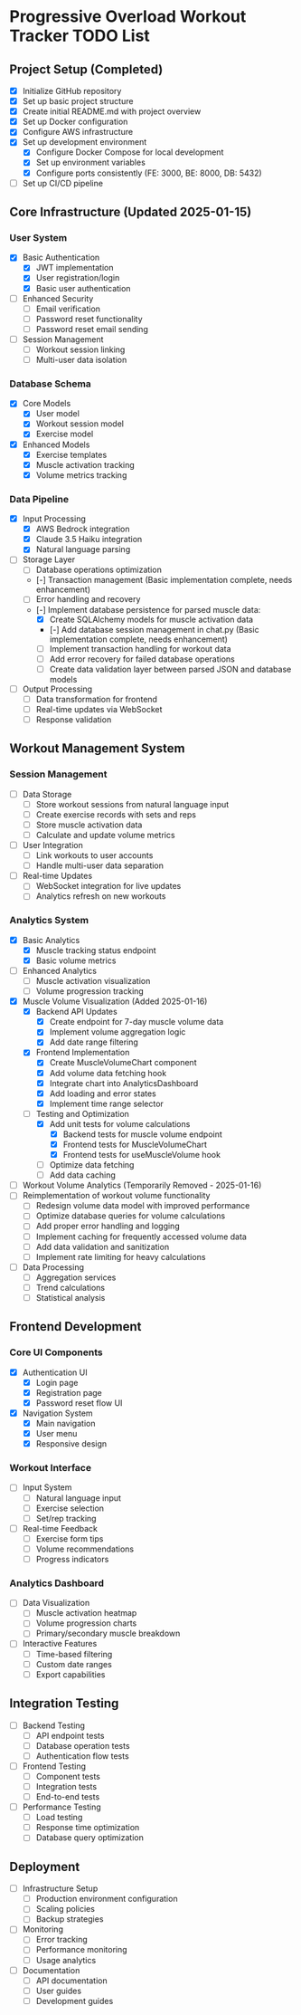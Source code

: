 # Progressive Overload Workout Tracker TODO List

## Project Setup (Completed)
- [x] Initialize GitHub repository
- [x] Set up basic project structure
- [x] Create initial README.md with project overview
- [x] Set up Docker configuration
- [x] Configure AWS infrastructure
- [x] Set up development environment
  - [x] Configure Docker Compose for local development
  - [x] Set up environment variables
  - [x] Configure ports consistently (FE: 3000, BE: 8000, DB: 5432)
- [ ] Set up CI/CD pipeline

## Core Infrastructure (Updated 2025-01-15)

### User System
- [x] Basic Authentication
  - [x] JWT implementation
  - [x] User registration/login
  - [x] Basic user authentication
- [ ] Enhanced Security
  - [ ] Email verification
  - [ ] Password reset functionality
  - [ ] Password reset email sending
- [ ] Session Management
  - [ ] Workout session linking
  - [ ] Multi-user data isolation

### Database Schema
- [x] Core Models
  - [x] User model
  - [x] Workout session model
  - [x] Exercise model
- [x] Enhanced Models
  - [x] Exercise templates
  - [x] Muscle activation tracking
  - [x] Volume metrics tracking

### Data Pipeline
- [x] Input Processing
  - [x] AWS Bedrock integration
  - [x] Claude 3.5 Haiku integration
  - [x] Natural language parsing
- [ ] Storage Layer
  - [ ] Database operations optimization
  - [-] Transaction management (Basic implementation complete, needs enhancement)
  - [ ] Error handling and recovery
  - [-] Implement database persistence for parsed muscle data:
    - [x] Create SQLAlchemy models for muscle activation data
    - [-] Add database session management in chat.py (Basic implementation complete, needs enhancement)
    - [ ] Implement transaction handling for workout data
    - [ ] Add error recovery for failed database operations
    - [ ] Create data validation layer between parsed JSON and database models
- [ ] Output Processing
  - [ ] Data transformation for frontend
  - [ ] Real-time updates via WebSocket
  - [ ] Response validation

## Workout Management System

### Session Management
- [ ] Data Storage
  - [ ] Store workout sessions from natural language input
  - [ ] Create exercise records with sets and reps
  - [ ] Store muscle activation data
  - [ ] Calculate and update volume metrics
- [ ] User Integration
  - [ ] Link workouts to user accounts
  - [ ] Handle multi-user data separation
- [ ] Real-time Updates
  - [ ] WebSocket integration for live updates
  - [ ] Analytics refresh on new workouts

### Analytics System
- [x] Basic Analytics
  - [x] Muscle tracking status endpoint
  - [x] Basic volume metrics
- [ ] Enhanced Analytics
  - [ ] Muscle activation visualization
  - [ ] Volume progression tracking
- [x] Muscle Volume Visualization (Added 2025-01-16)
  - [x] Backend API Updates
    - [x] Create endpoint for 7-day muscle volume data
    - [x] Implement volume aggregation logic
    - [x] Add date range filtering
  - [x] Frontend Implementation
    - [x] Create MuscleVolumeChart component
    - [x] Add volume data fetching hook
    - [x] Integrate chart into AnalyticsDashboard
    - [x] Add loading and error states
    - [x] Implement time range selector
  - [ ] Testing and Optimization
    - [x] Add unit tests for volume calculations
      - [x] Backend tests for muscle volume endpoint
      - [x] Frontend tests for MuscleVolumeChart
      - [x] Frontend tests for useMuscleVolume hook
    - [ ] Optimize data fetching
    - [ ] Add data caching
- [ ] Workout Volume Analytics (Temporarily Removed - 2025-01-16)
- [ ] Reimplementation of workout volume functionality
  - [ ] Redesign volume data model with improved performance
  - [ ] Optimize database queries for volume calculations
  - [ ] Add proper error handling and logging
  - [ ] Implement caching for frequently accessed volume data
  - [ ] Add data validation and sanitization
  - [ ] Implement rate limiting for heavy calculations
- [ ] Data Processing
  - [ ] Aggregation services
  - [ ] Trend calculations
  - [ ] Statistical analysis

## Frontend Development

### Core UI Components
- [x] Authentication UI
  - [x] Login page
  - [x] Registration page
  - [x] Password reset flow UI
- [x] Navigation System
  - [x] Main navigation
  - [x] User menu
  - [x] Responsive design

### Workout Interface
- [ ] Input System
  - [ ] Natural language input
  - [ ] Exercise selection
  - [ ] Set/rep tracking
- [ ] Real-time Feedback
  - [ ] Exercise form tips
  - [ ] Volume recommendations
  - [ ] Progress indicators

### Analytics Dashboard
- [ ] Data Visualization
  - [ ] Muscle activation heatmap
  - [ ] Volume progression charts
  - [ ] Primary/secondary muscle breakdown
- [ ] Interactive Features
  - [ ] Time-based filtering
  - [ ] Custom date ranges
  - [ ] Export capabilities

## Integration Testing
- [ ] Backend Testing
  - [ ] API endpoint tests
  - [ ] Database operation tests
  - [ ] Authentication flow tests
- [ ] Frontend Testing
  - [ ] Component tests
  - [ ] Integration tests
  - [ ] End-to-end tests
- [ ] Performance Testing
  - [ ] Load testing
  - [ ] Response time optimization
  - [ ] Database query optimization

## Deployment
- [ ] Infrastructure Setup
  - [ ] Production environment configuration
  - [ ] Scaling policies
  - [ ] Backup strategies
- [ ] Monitoring
  - [ ] Error tracking
  - [ ] Performance monitoring
  - [ ] Usage analytics
- [ ] Documentation
  - [ ] API documentation
  - [ ] User guides
  - [ ] Development guides
